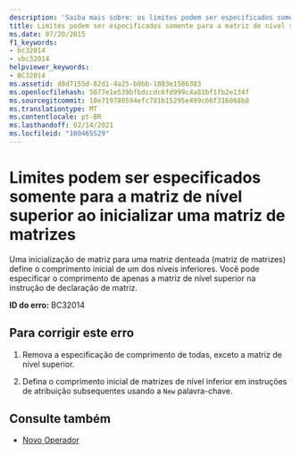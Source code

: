 ```yaml
---
description: 'Saiba mais sobre: os limites podem ser especificados somente para a matriz de nível superior ao inicializar uma matriz de matrizes'
title: Limites podem ser especificados somente para a matriz de nível superior ao inicializar uma matriz de matrizes
ms.date: 07/20/2015
f1_keywords:
- bc32014
- vbc32014
helpviewer_keywords:
- BC32014
ms.assetid: d8d7155d-82d1-4a25-b9bb-1883e1586383
ms.openlocfilehash: 5077e1e539bfbdccdc6fd999c4a81bf1fb2e134f
ms.sourcegitcommit: 10e719780594efc781b15295e499c66f316068b8
ms.translationtype: MT
ms.contentlocale: pt-BR
ms.lasthandoff: 02/14/2021
ms.locfileid: "100465529"
---
```

# <a name="bounds-can-be-specified-only-for-the-top-level-array-when-initializing-an-array-of-arrays"></a>Limites podem ser especificados somente para a matriz de nível superior ao inicializar uma matriz de matrizes

Uma inicialização de matriz para uma matriz denteada (matriz de matrizes) define o comprimento inicial de um dos níveis inferiores. Você pode especificar o comprimento de apenas a matriz de nível superior na instrução de declaração de matriz.  
  
 **ID do erro:** BC32014  
  
## <a name="to-correct-this-error"></a>Para corrigir este erro  
  
1. Remova a especificação de comprimento de todas, exceto a matriz de nível superior.  
  
2. Defina o comprimento inicial de matrizes de nível inferior em instruções de atribuição subsequentes usando a `New` palavra-chave.  
  
## <a name="see-also"></a>Consulte também

- [Novo Operador](../language-reference/operators/new-operator.md)
